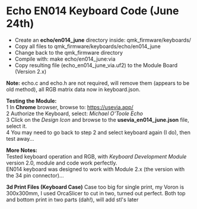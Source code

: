 # Echo EN014 Keyboard Code (June 24th)

+ Create an **echo/en014_june** directory inside: qmk_firmware/keyboards/  
+ Copy all files to qmk_firmware/keyboards/echo/en014_june
+ Change back to the qmk_firmware directory
+ Compile with: make echo/en014_june:via    
+ Copy resulting file (echo_en014_june_via.uf2) to the Module Board (Version 2.x)  

**Note:**
echo.c and echo.h are not required, will remove them (appears to be old method), all RGB matrix data now in keyboard.json.  

**Testing the Module:**  
1 In **Chrome** browser, browse to: https://usevia.app/  
2 Authorize the Keyboard, select: *Michael O'Toole Echo*  
3 Click on the *Design Icon* and browse to the **usevia_en014_june.json** file, select it.  
4 You may need to go back to step 2 and select keyboard again (I do), then test away...  

**More Notes:**  
Tested keyboard operation and RGB, with *Keyboard Development Module* version 2.0, module and code work perfectly.  
EN014 keyboard was designed to work with Module 2.x (the version with the 34 pin connector)...  

**3d Print Files (Keyboard Case)**
Case too big for single print, my Voron is 300x300mm, I used OrcaSlicer to cut in two, turned out perfect.
Both top and bottom print in two parts (dah!), will add stl's later

